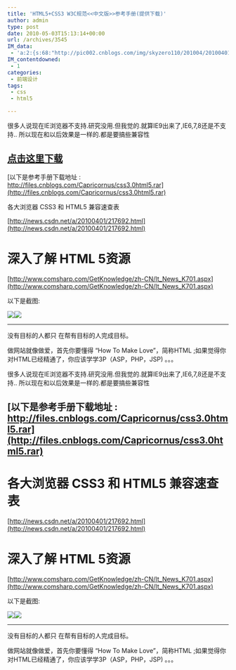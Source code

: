 ```yaml
---
title: 'HTML5+CSS3 W3C规范<<中文版>>参考手册(提供下载)'
author: admin
type: post
date: 2010-05-03T15:13:14+00:00
url: /archives/3545
IM_data:
 - 'a:2:{s:68:"http://pic002.cnblogs.com/img/skyzero110/201004/2010040111401652.jpg";s:76:"http://blog.haohtml.com/wp-content/uploads/2011/03/c1a9_2010040111401652.jpg";s:68:"http://pic002.cnblogs.com/img/skyzero110/201004/2010040111392941.jpg";s:76:"http://blog.haohtml.com/wp-content/uploads/2011/03/5593_2010040111392941.jpg";}'
IM_contentdowned:
 - 1
categories:
 - 前端设计
tags:
 - css
 - html5

---
```

很多人说现在IE浏览器不支持.研究没用.但我觉的.就算IE9出来了,IE6,7,8还是不支持.. 所以现在和以后效果是一样的.都是要搞些兼容性

## [点击这里下载](/wp-content/uploads/2010/05/css3.0html5.rar)

[以下是参考手册下载地址 : http://files.cnblogs.com/Capricornus/css3.0html5.rar](http://files.cnblogs.com/Capricornus/css3.0html5.rar)

各大浏览器 CSS3 和 HTML5 兼容速查表


[http://news.csdn.net/a/20100401/217692.html](http://news.csdn.net/a/20100401/217692.html)

# 深入了解 HTML 5资源

[http://www.comsharp.com/GetKnowledge/zh-CN/It_News_K701.aspx](http://www.comsharp.com/GetKnowledge/zh-CN/It_News_K701.aspx)

以下是截图:


![](http://pic002.cnblogs.com/img/skyzero110/201004/2010040111401652.jpg)![](http://pic002.cnblogs.com/img/skyzero110/201004/2010040111392941.jpg)

* * *

没有目标的人都只 在帮有目标的人完成目标。

做网站就像做爱，首先你要懂得 “How To Make Love”，简称HTML ;如果觉得你对HTML已经精通了，你应该学学3P（ASP，PHP，JSP) 。。。

很多人说现在IE浏览器不支持.研究没用.但我觉的.就算IE9出来了,IE6,7,8还是不支持.. 所以现在和以后效果是一样的.都是要搞些兼容性


## [以下是参考手册下载地址 : http://files.cnblogs.com/Capricornus/css3.0html5.rar](http://files.cnblogs.com/Capricornus/css3.0html5.rar)

# 各大浏览器 CSS3 和 HTML5 兼容速查表

[http://news.csdn.net/a/20100401/217692.html](http://news.csdn.net/a/20100401/217692.html)

# 深入了解 HTML 5资源

[http://www.comsharp.com/GetKnowledge/zh-CN/It_News_K701.aspx](http://www.comsharp.com/GetKnowledge/zh-CN/It_News_K701.aspx)

以下是截图:


![](http://pic002.cnblogs.com/img/skyzero110/201004/2010040111401652.jpg)![](http://pic002.cnblogs.com/img/skyzero110/201004/2010040111392941.jpg)

* * *

没有目标的人都只 在帮有目标的人完成目标。

做网站就像做爱，首先你要懂得 “How To Make Love”，简称HTML ;如果觉得你对HTML已经精通了，你应该学学3P（ASP，PHP，JSP) 。。。